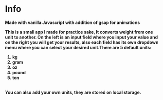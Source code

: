 # Info 

<b>Made with vanilla Javascript with addition of gsap for animations<b/>

This is a small app I made for practice sake, It converts weight from one unit to another. On the left is an input field where you input your value and on the right you will get your results, also each field has its own dropdown menu where you can select your desired unit.There are 5 default units:
1. kg
2. gram
3. oz
4. pound
5. ton 
<br/>
You can also add your own units, they are stored on local storage.
